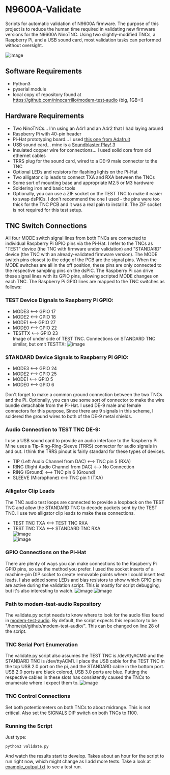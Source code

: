 # N9600A-Validate
Scripts for automatic validation of N9600A firmware. The purpose of this project is to reduce the human time required in validating new firmware versions for the N9600A NinoTNC. Using two slightly-modified TNCs, a Raspberry Pi, and a USB sound card, most validation tasks can performed without oversight. 

![image](images/IMG_0371.jpeg)
## Software Requirements
* Python3
* pyserial module
* local copy of repository found at https://github.com/ninocarrillo/modem-test-audio (big, 1GB+!)

## Hardware Requirements
* Two NinoTNCs... I'm using an A4r1 and an A4r2 that I had laying around
* Raspberry Pi with 40-pin header
* Pi-Hat prototyping board... I used [this one from Adafruit](https://www.adafruit.com/product/2310)
* USB sound card... mine is a [Soundblaster Play! 3](https://www.amazon.com/Creative-Labs-70SB173000000-Sound-Blaster/dp/B06XBZ38ZJ/ref=sr_1_1?crid=2YAW4WUG3B18K&keywords=soundblaster+play+3&qid=1705937031&sprefix=soundblaster+play+3%2Caps%2C57&sr=8-1)
* Insulated copper wire for connections... I used solid core from old ethernet cables
* TRRS plug for the sound card, wired to a DE-9 male connector to the TNC
* Optional LEDs and resistors for flashing lights on the Pi-Hat
* Two alligator clip leads to connect TXA and RXA between the TNCs
* Some sort of mounting base and appropriate M2.5 or M3 hardware
* Soldering iron and basic tools
* Optionally, you can use a ZIF socket on the TEST TNC to make it easier to swap dsPICs. I don't recommend the one I used - the pins were too thick for the TNC PCB and it was a real pain to install it. The ZIF socket is not required for this test setup.

## TNC Switch Connections
All four MODE switch signal lines from both TNCs are connected to individual Raspberry Pi GPIO pins via the Pi-Hat. I refer to the TNCs as "TEST" device (the TNC with firmware under validation) and "STANDARD" device (the TNC with an already-validated firmware version). The MODE switch pins closest to the edge of the PCB are the signal pins. When the MODE switches are all in the off position, these pins are only connected to the respective sampling pins on the dsPIC. The Raspberry Pi can drive these signal lines with its GPIO pins, allowing scripted MODE changes on each TNC. The Raspberry Pi GPIO lines are mapped to the TNC switches as follows:
### TEST Device Dignals to Raspberry Pi GPIO:
   * MODE3 <--> GPIO 17
   * MODE2 <--> GPIO 18
   * MODE1 <--> GPIO 27
   * MODE0 <--> GPIO 22
   * TESTTX <--> GPIO 23\
     Image of under side of TEST TNC. Connections on STANDARD TNC similar, but omit TESTTX:
    ![image](images/IMG_0378.jpeg)
### STANDARD Device Signals to Raspberry Pi GPIO:
  * MODE3 <--> GPIO 24
  * MODE2 <--> GPIO 25
  * MODE1 <--> GPIO 5
  * MODE0 <--> GPIO 6  

Don't forget to make a common ground connection between the two TNCs and the Pi. Optionally, you can use some sort of connector to make the wire bundle detachable from the Pi-Hat. I used DE-9 male and female connectors for this purpose, Since there are 9 signals in this scheme, I soldered the ground wires to both of the DE-9 metal shields.

### Audio Connection to TEST TNC DE-9:
I use a USB sound card to provide an audio interface to the Raspberry Pi. Mine uses a Tip-Ring-Ring-Sleeve (TRRS) connector for audio signals in and out. I think the TRRS pinout is fairly standard for these types of devices. 
  * TIP (Left Audio Channel from DAC) <--> TNC pin 5 (RXA)
  * RING (Right Audio Channel from DAC) <--> No Connection
  * RING (Ground) <--> TNC pin 6 (Ground)
  * SLEEVE (Microphone) <--> TNC pin 1 (TXA)  

### Alligator Clip Leads
The TNC audio test loops are connected to provide a loopback on the TEST TNC and allow the STANDARD TNC to decode packets sent by the TEST TNC. I use two alligator clip leads to make these connections.
  * TEST TNC TXA <--> TEST TNC RXA
  * TEST TNC TXA <--> STANDARD TNC RXA  
  ![image](images/IMG_0374.jpeg)  
  ![image](images/IMG_0375.jpeg)

### GPIO Connections on the Pi-Hat
There are plenty of ways you can make connections to the Raspberry Pi GPIO pins, so use the method you prefer. I used the socket inserts of a machine-pin DIP socket to create removable points where I could insert test leads. I also added some LEDs and bias resistors to show which GPIO pins are active during the validation script. This is mostly for script debugging, but it's also interesting to watch.
![image](images/IMG_0373.jpeg)
![image](images/IMG_0382.jpeg)

### Path to modem-test-audio Repository
The validate.py script needs to know where to look for the audio files found in [modem-test-audio](https://github.com/ninocarrillo/modem-test-audio). By default, the script expects this repository to be "/home/pi/github/modem-test-audio/". This can be changed on line 28 of the script.

### TNC Serial Port Enumeration
The validate.py script also assumes the TEST TNC is /dev/ttyACM0 and the STANDARD TNC is /dev/ttyACM1. I place the USB cable for the TEST TNC in the top USB 2.0 port on the pi, and the STANDARD cable in the bottom port. USB 2.0 ports are black colored, USB 3.0 ports are blue. Putting the respective cables in these slots has consistently caused the TNCs to enumerate where I expect them to.
![image](images/IMG_0376.jpeg)

### TNC Control Connections
Set both potentiometers on both TNCs to about midrange. This is not critical. Also set the SIGNALS DIP switch on both TNCs to 1100.

### Running the Script
Just type:
```
python3 validate.py
```
And watch the results start to develop. Takes about an hour for the script to run right now, which might change as I add more tests. Take a look at [example_output.txt](example_output.txt) to see a test run.
